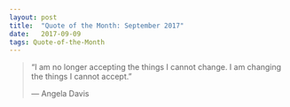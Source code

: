 ```yaml
---
layout:	post
title:	"Quote of the Month: September 2017"
date:	2017-09-09
tags: Quote-of-the-Month
---
```


> “I am no longer accepting the things I cannot change. I am changing the things I cannot accept.”
> 
> — Angela Davis  